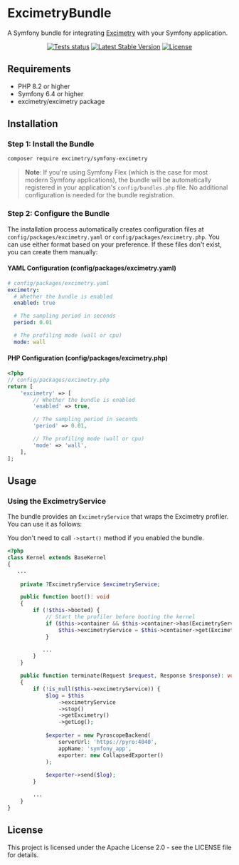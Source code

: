 # ExcimetryBundle

A Symfony bundle for integrating [Excimetry](https://github.com/excimetry/excimetry) with your Symfony application.

<p align="center">
<a href="https://github.com/excimetry/symfony-excimetry/actions"><img src="https://github.com/excimetry/symfony-excimetry/actions/workflows/tests.yml/badge.svg" alt="Tests status"></a>
<a href="https://packagist.org/packages/excimetry/symfony-excimetry"><img src="https://img.shields.io/packagist/v/excimetry/symfony-excimetry.svg" alt="Latest Stable Version"></a>
<a href="https://packagist.org/packages/excimetry/symfony-excimetry"><img src="https://img.shields.io/packagist/l/excimetry/symfony-excimetry.svg" alt="License"></a>
</p>

## Requirements

- PHP 8.2 or higher
- Symfony 6.4 or higher
- excimetry/excimetry package

## Installation

### Step 1: Install the Bundle

```bash
composer require excimetry/symfony-excimetry
```

> **Note**: If you're using Symfony Flex (which is the case for most modern Symfony applications), the bundle will be automatically registered in your application's `config/bundles.php` file. No additional configuration is needed for the bundle registration.

### Step 2: Configure the Bundle

The installation process automatically creates configuration files at `config/packages/excimetry.yaml` or `config/packages/excimetry.php`. You can use either format based on your preference. If these files don't exist, you can create them manually:

#### YAML Configuration (config/packages/excimetry.yaml)

```yaml
# config/packages/excimetry.yaml
excimetry:
  # Whether the bundle is enabled
  enabled: true

  # The sampling period in seconds
  period: 0.01

  # The profiling mode (wall or cpu)
  mode: wall
```

#### PHP Configuration (config/packages/excimetry.php)

```php
<?php
// config/packages/excimetry.php
return [
    'excimetry' => [
        // Whether the bundle is enabled
        'enabled' => true,

        // The sampling period in seconds
        'period' => 0.01,

        // The profiling mode (wall or cpu)
        'mode' => 'wall',
    ],
];
```

## Usage

### Using the ExcimetryService

The bundle provides an `ExcimetryService` that wraps the Excimetry profiler. You can use it as follows:

You don't need to call `->start()` method if you enabled the bundle.

```php
<?php
class Kernel extends BaseKernel
{
   ... 
   
    private ?ExcimetryService $excimetryService;

    public function boot(): void
    {
        if (!$this->booted) {
            // Start the profiler before booting the kernel
            if ($this->container && $this->container->has(ExcimetryService::class)) {
                $this->excimetryService = $this->container->get(ExcimetryService::class);
            }

           ...
        }
    }

    public function terminate(Request $request, Response $response): void
    {
        if (!is_null($this->excimetryService)) {
            $log = $this
                ->excimetryService
                ->stop()
                ->getExcimetry()
                ->getLog();
            
            $exporter = new PyroscopeBackend(
                serverUrl: 'https://pyro:4040',
                appName: 'symfony_app',
                exporter: new CollapsedExporter()
            );
            
            $exporter->send($log);
        }

        ...
    }
}

```

## License

This project is licensed under the Apache License 2.0 - see the LICENSE file for details.
